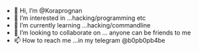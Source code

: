 - 👋 Hi, I’m @Koraprognan
- 👀 I’m interested in ...hacking/programming etc
- 🌱 I’m currently learning ...hacking/commandline
- 💞️ I’m looking to collaborate on ... anyone can be friends to me
- 📫 How to reach me ...in my telegram @b0pb0pb4be

<!---
Koraprognan/Koraprognan is a ✨ special ✨ repository because its `README.md` (this file) appears on your GitHub profile.
You can click the Preview link to take a look at your changes.
--->
